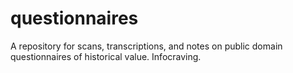 questionnaires
==============

A repository for scans, transcriptions, and notes on public domain questionnaires of historical value. Infocraving.
